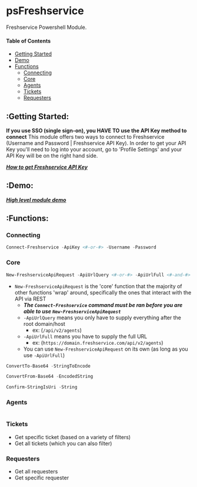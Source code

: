 # psFreshservice

Freshservice Powershell Module.

#### Table of Contents
- [Getting Started](https://github.com/oze4/psFreshservice/blob/master/README.md#getting-started)
- [Demo](https://github.com/oze4/psFreshservice/blob/master/README.md#demo)
- [Functions](https://github.com/oze4/psFreshservice/blob/master/README.md#functions)
  - [Connecting](https://github.com/oze4/psFreshservice/blob/master/README.md#connecting)
  - [Core](https://github.com/oze4/psFreshservice/blob/master/README.md#core)
  - [Agents](https://github.com/oze4/psFreshservice/blob/master/README.md#agents)
  - [Tickets](https://github.com/oze4/psFreshservice/blob/master/README.md#tickets)
  - [Requesters](https://github.com/oze4/psFreshservice/blob/master/README.md#requesters)

## :Getting Started:

**If you use SSO (single sign-on), you HAVE TO use the API Key method to connect**
This module offers two ways to connect to Freshservice (Username and Password | Freshservice API Key). In order to get your API Key you'll need to log into your account, go to 'Profile Settings' and your API Key will be on the right hand side.

***[How to get Freshservice API Key](https://help-desk-migration.com/help/how-to-get-freshdesk-freshservice-api-key/)***


## :Demo:

***[High level module demo](https://github.com/oze4/psFreshservice/blob/master/example/psFreshservice.MODULE-HOW-TO.ps1)***

## :Functions:


### Connecting
```` powershell
Connect-Freshservice -ApiKey <#-or-#> -Username -Password
````

### Core
```` powershell
New-FreshserviceApiRequest -ApiUrlQuery <#-or-#> -ApiUrlFull <#-and-#> -RequestMethod -ContentType
````
- `New-FreshserviceApiRequest` is the 'core' function that the majority of other functions 'wrap' around, specifically the ones that interact with the API via REST 
  - ***The `Connect-Freshservice` command must be ran before you are able to use `New-FreshserviceApiRequest`***
  - `-ApiUrlQuery` means you only have to supply everything after the root domain/host 
    - ex: (`/api/v2/agents`)
  - `-ApiUrlFull` means you have to supply the full URL
    - ex: (`https://domain.freshservice.com/api/v2/agents`)
  - You can use `New-FreshserviceApiRequest` on its own (as long as you use `-ApiUrlFull`)
```` powershell
ConvertTo-Base64 -StringToEncode
````
```` powershell
ConvertFrom-Base64 -EncodedString
````
```` powershell
Confirm-StringIsUri -String
````

### Agents
```` powershell

````


### Tickets

- Get specific ticket (based on a variety of filters)
- Get all tickets (which you can also filter)

### Requesters

- Get all requesters
- Get specific requester
